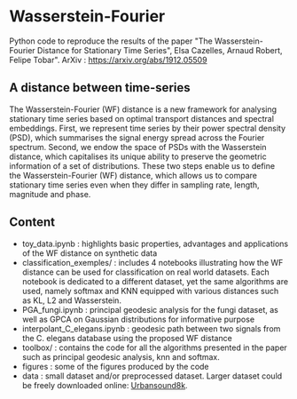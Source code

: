 # Wasserstein-Fourier

Python code to reproduce the results of the paper "The Wasserstein-Fourier Distance for Stationary Time Series", Elsa Cazelles, Arnaud Robert, Felipe Tobar".
ArXiv : https://arxiv.org/abs/1912.05509

## A distance between time-series

The Wasserstein-Fourier (WF) distance is a new framework for analysing stationary time series based on optimal transport distances and spectral embeddings. 
First, we represent time series by their power spectral density (PSD), which summarises the signal energy spread across the Fourier spectrum. 
Second, we endow the space of PSDs with the Wasserstein distance, which capitalises its unique ability to preserve the geometric information of a set of distributions. 
These two steps enable us to define the Wasserstein-Fourier (WF) distance, which allows us to compare stationary time series even when they differ in sampling rate, length, magnitude and phase.


## Content

* toy_data.ipynb              : highlights basic properties, advantages and applications of the WF distance on synthetic data
* classification_exemples/    : includes 4 notebooks illustrating how the WF distance can be used for classification on real world datasets. Each notebook is dedicated to a different dataset, yet the same algorithms are used, namely softmax and KNN equipped with various distances such as KL, L2 and Wasserstein. 
* PGA_fungi.ipynb             : principal geodesic analysis for the fungi dataset, as well as GPCA on Gaussian distributions for informative purpose
* interpolant_C_elegans.ipynb : geodesic path between two signals from the C. elegans database using the proposed WF distance
* toolbox/                    : contains the code for all the algorithms presented in the paper such as principal geodesic analysis, knn and softmax.
* figures                     : some of the figures produced by the code
* data                        : small dataset and/or preprocessed dataset. Larger dataset could be freely downloaded online: [Urbansound8k](https://urbansounddataset.weebly.com/urbansound8k.html).
